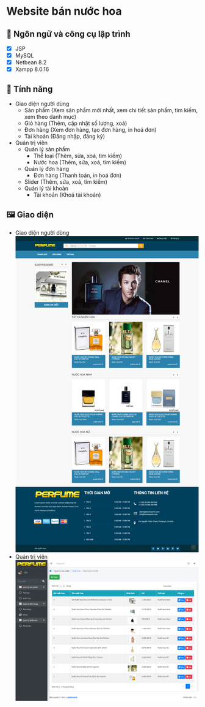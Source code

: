 # Website bán nước hoa

## :pushpin: Ngôn ngữ và công cụ lập trình
- [x] JSP
- [x] MySQL
- [x] Netbean 8.2
- [x] Xampp 8.0.16

## :pushpin: Tính năng
- Giao diện người dùng
	- Sản phẩm (Xem sản phẩm mới nhất, xem chi tiết sản phẩm, tìm kiếm, xem theo danh mục)
	- Giỏ hàng (Thêm, cập nhật số lượng, xoá)
	- Đơn hàng (Xem đơn hàng, tạo đơn hàng, in hoá đơn)
	- Tài khoản (Đăng nhập, đăng ký)
- Quản trị viên
	- Quản lý sản phẩm
		- Thể loại (Thêm, sửa, xoá, tìm kiếm)
		- Nước hoa (Thêm, sửa, xoá, tìm kiếm)
	- Quản lý đơn hàng
		- Đơn hàng (Thanh toán, in hoá đơn)
	- Slider (Thêm, sửa, xoá, tìm kiếm)
	- Quản lý tài khoản
		- Tài khoản (Khoá tài khoản)

## :framed_picture: Giao diện
- Giao diện người dùng
![Giao diện người dùng](/web/assets/github/home.png)
- Quản trị viên
![Quản trị viên](/web/assets/github/admin.png)
